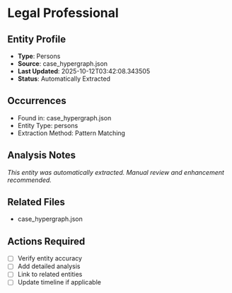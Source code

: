 # Legal Professional

## Entity Profile
- **Type**: Persons
- **Source**: case_hypergraph.json
- **Last Updated**: 2025-10-12T03:42:08.343505
- **Status**: Automatically Extracted

## Occurrences
- Found in: case_hypergraph.json
- Entity Type: persons
- Extraction Method: Pattern Matching

## Analysis Notes
*This entity was automatically extracted. Manual review and enhancement recommended.*

## Related Files
- case_hypergraph.json

## Actions Required
- [ ] Verify entity accuracy
- [ ] Add detailed analysis
- [ ] Link to related entities
- [ ] Update timeline if applicable
